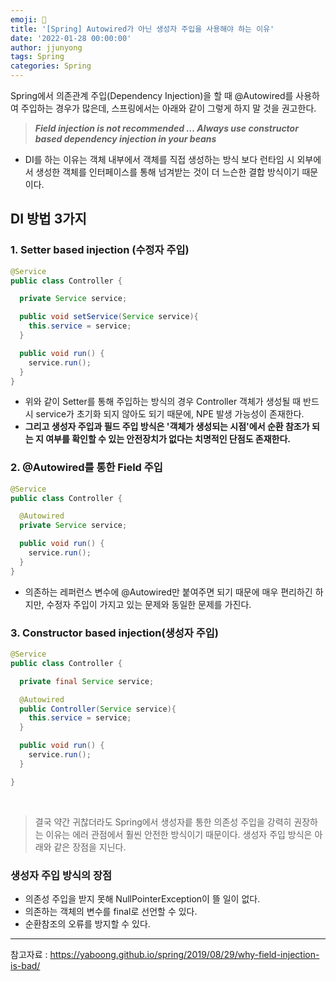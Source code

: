 ```yaml
---
emoji: 🧢
title: '[Spring] Autowired가 아닌 생성자 주입을 사용해야 하는 이유'
date: '2022-01-28 00:00:00'
author: jjunyong
tags: Spring
categories: Spring
---
```


Spring에서 의존관계 주입(Dependency Injection)을 할 때 @Autowired를 사용하여 주입하는 경우가 많은데,
스프링에서는 아래와 같이 그렇게 하지 말 것을 권고한다.

> **_Field injection is not recommended … Always use constructor based dependency injection in your beans_**

- DI를 하는 이유는 객체 내부에서 객체를 직접 생성하는 방식 보다 런타임 시 외부에서 생성한 객체를 인터페이스를 통해 넘겨받는 것이 더 느슨한 결합 방식이기 때문이다.

## DI 방법 3가지

### 1. Setter based injection (수정자 주입)

```Java
@Service
public class Controller {

  private Service service;

  public void setService(Service service){
    this.service = service;
  }

  public void run() {
    service.run();
  }
}
```

- 위와 같이 Setter를 통해 주입하는 방식의 경우 Controller 객체가 생성될 때 반드시 service가 초기화 되지 않아도 되기 때문에, NPE 발생 가능성이 존재한다.
- **그리고 생성자 주입과 필드 주입 방식은 '객체가 생성되는 시점'에서 순환 참조가 되는 지 여부를 확인할 수 있는 안전장치가 없다는 치명적인 단점도 존재한다.**

### 2. @Autowired를 통한 Field 주입

```Java
@Service
public class Controller {

  @Autowired
  private Service service;

  public void run() {
    service.run();
  }
}
```

- 의존하는 레퍼런스 변수에 @Autowired만 붙여주면 되기 때문에 매우 편리하긴 하지만, 수정자 주입이 가지고 있는 문제와 동일한 문제를 가진다.

### 3. Constructor based injection(생성자 주입)

```Java
@Service
public class Controller {

  private final Service service;

  @Autowired
  public Controller(Service service){
    this.service = service;
  }

  public void run() {
    service.run();
  }

}
```

<br>

> 결국 약간 귀찮더라도 Spring에서 생성자릍 통한 의존성 주입을 강력히 권장하는 이유는 에러 관점에서 훨씬 안전한 방식이기 때문이다.
> 생성자 주입 방식은 아래와 같은 장점을 지닌다.

### 생성자 주입 방식의 장점

- 의존성 주입을 받지 못해 NullPointerException이 뜰 일이 없다.
- 의존하는 객체의 변수를 final로 선언할 수 있다.
- 순환참조의 오류를 방지할 수 있다.

---

참고자료 : https://yaboong.github.io/spring/2019/08/29/why-field-injection-is-bad/
